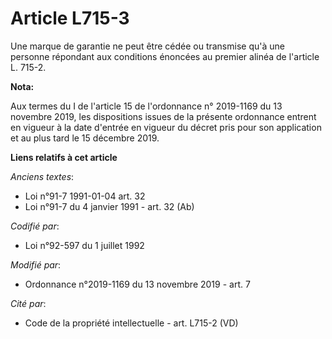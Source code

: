 # Article L715-3

Une marque de garantie ne peut être cédée ou transmise qu'à une personne répondant aux conditions énoncées au premier alinéa
de l'article L. 715-2.

**Nota:**

Aux termes du I de l'article 15 de l'ordonnance n° 2019-1169 du 13 novembre 2019, les dispositions issues de la présente
ordonnance entrent en vigueur à la date d'entrée en vigueur du décret pris pour son application et au plus tard le 15
décembre 2019.

**Liens relatifs à cet article**

_Anciens textes_:

  - Loi n°91-7 1991-01-04 art. 32
  - Loi n°91-7 du 4 janvier 1991 - art. 32 (Ab)

_Codifié par_:

  - Loi n°92-597 du 1 juillet 1992

_Modifié par_:

  - Ordonnance n°2019-1169 du 13 novembre 2019 - art. 7

_Cité par_:

  - Code de la propriété intellectuelle - art. L715-2 (VD)
